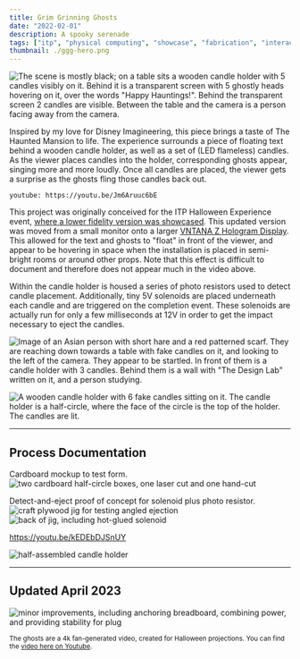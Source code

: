 ```yaml
---
title: Grim Grinning Ghosts
date: "2022-02-01"
description: A spooky serenade
tags: ["itp", "physical computing", "showcase", "fabrication", "interactive"]
thumbnail: ./ggg-hero.png
---
```


![The scene is mostly black; on a table sits a wooden candle holder with 5 candles visibly on it. Behind it is a transparent screen with 5 ghostly heads hovering on it, over the words "Happy Hauntings!". Behind the transparent screen 2 candles are visible. Between the table and the camera is a person facing away from the camera.](still-3.png)

Inspired by my love for Disney Imagineering, this piece brings a taste of The Haunted Mansion to life. The experience surrounds a piece of floating text behind a wooden candle holder, as well as a set of (LED flameless) candles. As the viewer places candles into the holder, corresponding ghosts appear, singing more and more loudly. Once all candles are placed, the viewer gets a surprise as the ghosts fling those candles back out.  

`youtube: https://youtu.be/Jm6Aruuc6bE`

This project was originally conceived for the ITP Halloween Experience event, [where a lower fidelity version was showcased](https://www.leiac.me/2021/2021-10-26_spooky-serenade/). This updated version was moved from a small monitor onto a larger [VNTANA Z Hologram Display](https://www.vntanahologram.com). This allowed for the text and ghosts to "float" in front of the viewer, and appear to be hovering in space when the installation is placed in semi-bright rooms or around other props. Note that this effect is difficult to document and therefore does not appear much in the video above.

Within the candle holder is housed a series of photo resistors used to detect candle placement. Additionally, tiny 5V solenoids are placed underneath each candle and are triggered on the completion event. These solenoids are actually run for only a few milliseconds at 12V in order to get the impact necessary to eject the candles.

![Image of an Asian person with short hare and a red patterned scarf. They are reaching down towards a table with fake candles on it, and looking to the left of the camera. They appear to be startled. In front of them is a candle holder with 3 candles. Behind them is a wall with "The Design Lab" written on it, and a person studying.](still-christina.png)

![A wooden candle holder with 6 fake candles sitting on it. The candle holder is a half-circle, where the face of the circle is the top of the holder. The candles are lit.](still-4.png)

---
## Process Documentation 

Cardboard mockup to test form.
![two cardboard half-circle boxes, one laser cut and one hand-cut](./form_tests.jpg)

Detect-and-eject proof of concept for solenoid plus photo resistor. 
![craft plywood jig for testing angled ejection](./angled_test.jpg)
![back of jig, including hot-glued solenoid](./angled_test_back.jpg)

https://youtu.be/kEDEbDJSnUY

![half-assembled candle holder](./half-assembled.jpg)

---
## Updated April 2023

![minor improvements, including anchoring breadboard, combining power, and providing stability for plug](improvements.jpg)




<sub>The ghosts are a 4k fan-generated video, created for Halloween projections. You can find the [video here on Youtube](https://youtu.be/HECrCf73Jv8).</sub>
